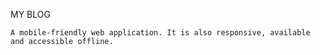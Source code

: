MY BLOG

	A mobile-friendly web application. It is also responsive, available and accessible offline.




